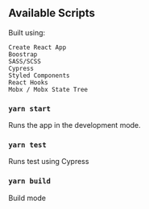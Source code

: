 ## Available Scripts

Built using:

    Create React App
    Boostrap
    SASS/SCSS
    Cypress
    Styled Components
    React Hooks
    Mobx / Mobx State Tree

### `yarn start`

Runs the app in the development mode.<br />

### `yarn test`

Runs test using Cypress

### `yarn build`

Build mode

